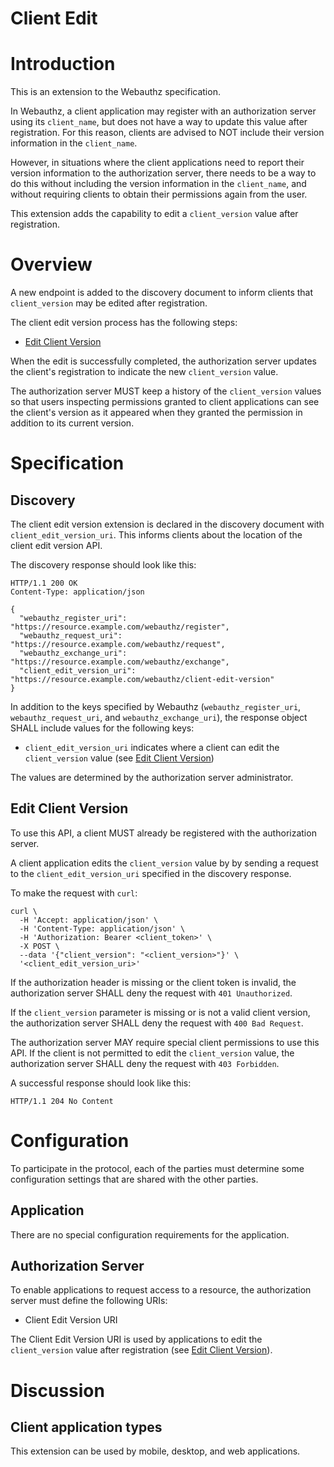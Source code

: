 Client Edit
===========

# Introduction

This is an extension to the Webauthz specification.

In Webauthz, a client application may register with an authorization server
using its `client_name`, but does not have a way to
update this value after registration. For this reason, clients are advised
to NOT include their version information in the `client_name`.

However, in situations where the client applications need to report their
version information to the authorization server, there needs to be a way to
do this without including the version information in the `client_name`,
and without requiring clients to obtain their permissions again from the user.

This extension adds the capability to edit a `client_version` value
after registration.

# Overview

A new endpoint is added to the discovery document to inform clients that
`client_version` may be edited after registration.

The client edit version process has the following steps:

* [Edit Client Version](#edit-client-version)

When the edit is successfully completed, the authorization server
updates the client's registration to indicate the new `client_version` value.

The authorization server MUST keep a history of the `client_version` values
so that users inspecting permissions granted to client applications can see
the client's version as it appeared when they granted the permission in addition
to its current version.

# Specification

## Discovery

The client edit version extension is declared in the discovery document
with `client_edit_version_uri`. This informs clients about the location of
the client edit version API.

The discovery response should look like this:

```
HTTP/1.1 200 OK
Content-Type: application/json

{
  "webauthz_register_uri": "https://resource.example.com/webauthz/register",
  "webauthz_request_uri": "https://resource.example.com/webauthz/request",
  "webauthz_exchange_uri": "https://resource.example.com/webauthz/exchange",
  "client_edit_version_uri": "https://resource.example.com/webauthz/client-edit-version"
}
```

In addition to the keys specified by Webauthz (`webauthz_register_uri`,
`webauthz_request_uri`, and `webauthz_exchange_uri`),
the response object SHALL include values for the following keys:

* `client_edit_version_uri` indicates where a client can edit the `client_version` value (see [Edit Client Version](#edit-client-version))

The values are determined by the authorization server administrator.

## Edit Client Version

To use this API, a client MUST already be registered with the authorization server.

A client application edits the `client_version` value by by sending a request
to the `client_edit_version_uri` specified in the discovery response.

To make the request with `curl`:

```
curl \
  -H 'Accept: application/json' \
  -H 'Content-Type: application/json' \
  -H 'Authorization: Bearer <client_token>' \
  -X POST \
  --data '{"client_version": "<client_version>"}' \
  '<client_edit_version_uri>'
```

If the authorization header is missing or the client token is invalid,
the authorization server SHALL deny the request with
`401 Unauthorized`.

If the `client_version` parameter is missing or is not a valid client version, the
authorization server SHALL deny the request with `400 Bad Request`.

The authorization server MAY require special client permissions to use this API.
If the client is not permitted to edit the `client_version` value, the
authorization server SHALL deny the request with `403 Forbidden`.

A successful response should look like this:

```
HTTP/1.1 204 No Content
```

# Configuration

To participate in the protocol, each of the parties must determine some
configuration settings that are shared with the other parties.

## Application

There are no special configuration requirements for the application.

## Authorization Server

To enable applications to request access to a resource, the authorization
server must define the following URIs:

* Client Edit Version URI

The Client Edit Version URI is used by applications to edit the `client_version`
value after registration (see [Edit Client Version](#edit-client-version)).

# Discussion

## Client application types

This extension can be used by mobile, desktop, and web applications.
